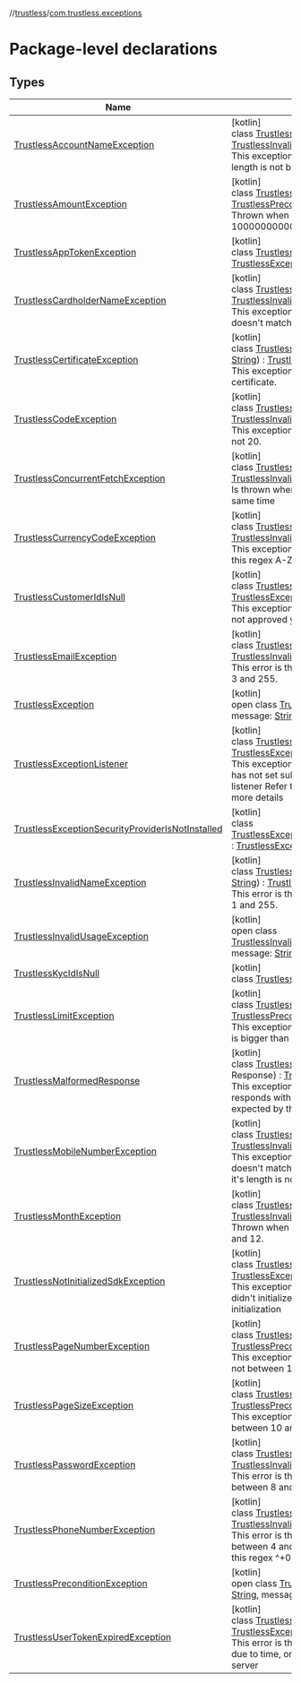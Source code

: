 //[trustless](../../index.md)/[com.trustless.exceptions](index.md)

# Package-level declarations

## Types

| Name | Summary |
|---|---|
| [TrustlessAccountNameException](-trustless-account-name-exception/index.md) | [kotlin]<br>class [TrustlessAccountNameException](-trustless-account-name-exception/index.md) : [TrustlessInvalidUsageException](-trustless-invalid-usage-exception/index.md)<br>This exception is thrown when Account name length is not between 1 and 105. |
| [TrustlessAmountException](-trustless-amount-exception/index.md) | [kotlin]<br>class [TrustlessAmountException](-trustless-amount-exception/index.md) : [TrustlessPreconditionException](-trustless-precondition-exception/index.md)<br>Thrown when amount is not between  0.0001 and 1000000000000000000. |
| [TrustlessAppTokenException](-trustless-app-token-exception/index.md) | [kotlin]<br>class [TrustlessAppTokenException](-trustless-app-token-exception/index.md) : [TrustlessException](-trustless-exception/index.md) |
| [TrustlessCardholderNameException](-trustless-cardholder-name-exception/index.md) | [kotlin]<br>class [TrustlessCardholderNameException](-trustless-cardholder-name-exception/index.md) : [TrustlessInvalidUsageException](-trustless-invalid-usage-exception/index.md)<br>This exception is thrown when cardholder name doesn't match ^(A-Z'.-+\s?)+$. |
| [TrustlessCertificateException](-trustless-certificate-exception/index.md) | [kotlin]<br>class [TrustlessCertificateException](-trustless-certificate-exception/index.md)(reason: [String](https://kotlinlang.org/api/latest/jvm/stdlib/kotlin/-string/index.html)) : [TrustlessException](-trustless-exception/index.md)<br>This exception indicates the problem with the certificate. |
| [TrustlessCodeException](-trustless-code-exception/index.md) | [kotlin]<br>class [TrustlessCodeException](-trustless-code-exception/index.md) : [TrustlessInvalidUsageException](-trustless-invalid-usage-exception/index.md)<br>This exception is thrown when code's length is not 20. |
| [TrustlessConcurrentFetchException](-trustless-concurrent-fetch-exception/index.md) | [kotlin]<br>class [TrustlessConcurrentFetchException](-trustless-concurrent-fetch-exception/index.md) : [TrustlessInvalidUsageException](-trustless-invalid-usage-exception/index.md)<br>Is thrown when multiple requests are made at the same time |
| [TrustlessCurrencyCodeException](-trustless-currency-code-exception/index.md) | [kotlin]<br>class [TrustlessCurrencyCodeException](-trustless-currency-code-exception/index.md) : [TrustlessInvalidUsageException](-trustless-invalid-usage-exception/index.md)<br>This exception is thrown when it doesn't match this regex A-Z{3} |
| [TrustlessCustomerIdIsNull](-trustless-customer-id-is-null/index.md) | [kotlin]<br>class [TrustlessCustomerIdIsNull](-trustless-customer-id-is-null/index.md) : [TrustlessException](-trustless-exception/index.md)<br>This exception is usually thrown when KYC was not approved yet. |
| [TrustlessEmailException](-trustless-email-exception/index.md) | [kotlin]<br>class [TrustlessEmailException](-trustless-email-exception/index.md) : [TrustlessInvalidUsageException](-trustless-invalid-usage-exception/index.md)<br>This error is thrown if email length isn't between 3 and 255. |
| [TrustlessException](-trustless-exception/index.md) | [kotlin]<br>open class [TrustlessException](-trustless-exception/index.md)(code: [String](https://kotlinlang.org/api/latest/jvm/stdlib/kotlin/-string/index.html), message: [String](https://kotlinlang.org/api/latest/jvm/stdlib/kotlin/-string/index.html)?) : [Exception](https://developer.android.com/reference/kotlin/java/lang/Exception.html) |
| [TrustlessExceptionListener](-trustless-exception-listener/index.md) | [kotlin]<br>class [TrustlessExceptionListener](-trustless-exception-listener/index.md) : [TrustlessException](-trustless-exception/index.md)<br>This exceptions is thrown when the developer has not set subscribeToSecurityProviderUpdate listener Refer to advanced documentation for more details |
| [TrustlessExceptionSecurityProviderIsNotInstalled](-trustless-exception-security-provider-is-not-installed/index.md) | [kotlin]<br>class [TrustlessExceptionSecurityProviderIsNotInstalled](-trustless-exception-security-provider-is-not-installed/index.md) : [TrustlessException](-trustless-exception/index.md) |
| [TrustlessInvalidNameException](-trustless-invalid-name-exception/index.md) | [kotlin]<br>class [TrustlessInvalidNameException](-trustless-invalid-name-exception/index.md)(nameCode: [String](https://kotlinlang.org/api/latest/jvm/stdlib/kotlin/-string/index.html)) : [TrustlessInvalidUsageException](-trustless-invalid-usage-exception/index.md)<br>This error is thrown if name length isn't between  1 and 255. |
| [TrustlessInvalidUsageException](-trustless-invalid-usage-exception/index.md) | [kotlin]<br>open class [TrustlessInvalidUsageException](-trustless-invalid-usage-exception/index.md)(code: [String](https://kotlinlang.org/api/latest/jvm/stdlib/kotlin/-string/index.html), message: [String](https://kotlinlang.org/api/latest/jvm/stdlib/kotlin/-string/index.html)) : [TrustlessException](-trustless-exception/index.md) |
| [TrustlessKycIdIsNull](-trustless-kyc-id-is-null/index.md) | [kotlin]<br>class [TrustlessKycIdIsNull](-trustless-kyc-id-is-null/index.md) : [TrustlessException](-trustless-exception/index.md) |
| [TrustlessLimitException](-trustless-limit-exception/index.md) | [kotlin]<br>class [TrustlessLimitException](-trustless-limit-exception/index.md) : [TrustlessPreconditionException](-trustless-precondition-exception/index.md)<br>This exception is thrown when the value of a limit is bigger than 1000000000000 |
| [TrustlessMalformedResponse](-trustless-malformed-response/index.md) | [kotlin]<br>class [TrustlessMalformedResponse](-trustless-malformed-response/index.md)(response: Response) : [TrustlessException](-trustless-exception/index.md)<br>This exceptions is thrown when the server responds with the data format which is not expected by the SDK |
| [TrustlessMobileNumberException](-trustless-mobile-number-exception/index.md) | [kotlin]<br>class [TrustlessMobileNumberException](-trustless-mobile-number-exception/index.md) : [TrustlessInvalidUsageException](-trustless-invalid-usage-exception/index.md)<br>This exceptions is thrown when the mobile doesn't match this regex ^0?1-9+0-9*$, and it's length is not between 4 and 15. |
| [TrustlessMonthException](-trustless-month-exception/index.md) | [kotlin]<br>class [TrustlessMonthException](-trustless-month-exception/index.md) : [TrustlessInvalidUsageException](-trustless-invalid-usage-exception/index.md)<br>Thrown when month number is not between 1 and 12. |
| [TrustlessNotInitializedSdkException](-trustless-not-initialized-sdk-exception/index.md) | [kotlin]<br>class [TrustlessNotInitializedSdkException](-trustless-not-initialized-sdk-exception/index.md) : [TrustlessException](-trustless-exception/index.md)<br>This exception is thrown when the developer didn't initialize sdk, or there was an error during initialization |
| [TrustlessPageNumberException](-trustless-page-number-exception/index.md) | [kotlin]<br>class [TrustlessPageNumberException](-trustless-page-number-exception/index.md) : [TrustlessPreconditionException](-trustless-precondition-exception/index.md)<br>This exceptions is thrown when page number is not between 1 and 4000000 |
| [TrustlessPageSizeException](-trustless-page-size-exception/index.md) | [kotlin]<br>class [TrustlessPageSizeException](-trustless-page-size-exception/index.md) : [TrustlessPreconditionException](-trustless-precondition-exception/index.md)<br>This exceptions is thrown when page size is not between 10 and 500 |
| [TrustlessPasswordException](-trustless-password-exception/index.md) | [kotlin]<br>class [TrustlessPasswordException](-trustless-password-exception/index.md) : [TrustlessInvalidUsageException](-trustless-invalid-usage-exception/index.md)<br>This error is thrown if password length isn't between 8 and 255. |
| [TrustlessPhoneNumberException](-trustless-phone-number-exception/index.md) | [kotlin]<br>class [TrustlessPhoneNumberException](-trustless-phone-number-exception/index.md) : [TrustlessInvalidUsageException](-trustless-invalid-usage-exception/index.md)<br>This error is thrown when number length isn't between 4 and 16, or the phone doesn't follow this regex ^\+0-9*\$ |
| [TrustlessPreconditionException](-trustless-precondition-exception/index.md) | [kotlin]<br>open class [TrustlessPreconditionException](-trustless-precondition-exception/index.md)(code: [String](https://kotlinlang.org/api/latest/jvm/stdlib/kotlin/-string/index.html), message: [String](https://kotlinlang.org/api/latest/jvm/stdlib/kotlin/-string/index.html)) : [TrustlessException](-trustless-exception/index.md) |
| [TrustlessUserTokenExpiredException](-trustless-user-token-expired-exception/index.md) | [kotlin]<br>class [TrustlessUserTokenExpiredException](-trustless-user-token-expired-exception/index.md) : [TrustlessException](-trustless-exception/index.md)<br>This error is thrown when user token has expired due to time, or because it was invalidated on the server |
